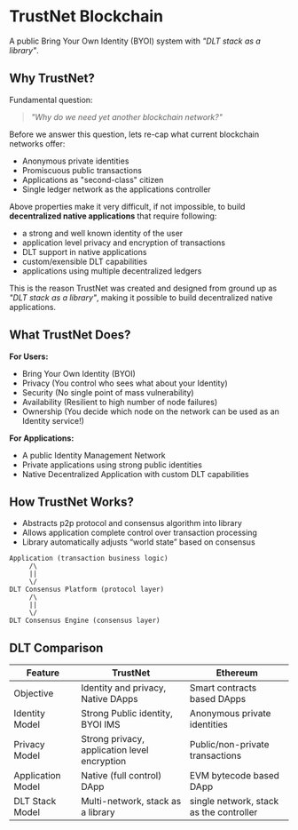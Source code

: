 # TrustNet Blockchain
A public Bring Your Own Identity (BYOI) system with _"DLT stack as a library"_.

## Why TrustNet?
Fundamental question:
> _"Why do we need yet another blockchain network?"_

Before we answer this question, lets re-cap what current blockchain networks offer:
* Anonymous private identities
* Promiscuous public transactions
* Applications as "second-class" citizen
* Single ledger network as the applications controller

Above properties make it very difficult, if not impossible, to build **decentralized native applications** that require following:
* a strong and well known identity of the user
* application level privacy and encryption of transactions
* DLT support in native applications
* custom/exensible DLT capabilities
* applications using multiple decentralized ledgers

This is the reason TrustNet was created and designed from ground up as _"DLT stack as a library"_, making it possible to build decentralized native applications.

## What TrustNet Does?
**For Users:**
* Bring Your Own Identity (BYOI)
* Privacy (You control who sees what about your Identity)
* Security (No single point of mass vulnerability)
* Availability (Resilient to high number of node failures)
* Ownership (You decide which node on the network can be used as an Identity service!)

**For Applications:**
* A public Identity Management Network
* Private applications using strong public identities
* Native Decentralized Application with custom DLT capabilities

## How TrustNet Works?
* Abstracts p2p protocol and consensus algorithm into library
* Allows application complete control over transaction processing
* Library automatically adjusts “world state” based on consensus
```
Application (transaction business logic)
     /\
     ||
     \/
DLT Consensus Platform (protocol layer)
     /\
     ||
     \/
DLT Consensus Engine (consensus layer)
```

## DLT Comparison
|Feature|TrustNet|Ethereum|
|----|----|----|
|Objective|Identity and privacy, Native DApps|Smart contracts based DApps|
|Identity Model|Strong Public identity, BYOI IMS|Anonymous private identities|
|Privacy Model|Strong privacy, application level encryption|Public/non-private transactions|
|Application Model|Native (full control) DApp|EVM bytecode based DApp|
|DLT Stack Model|Multi-network, stack as a library|single network, stack as the controller|
